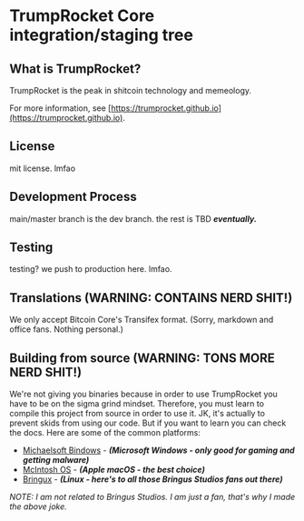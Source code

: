 TrumpRocket Core integration/staging tree
=====================================

What is TrumpRocket?
----------------

TrumpRocket is the peak in shitcoin technology and memeology.

For more information, see [https://trumprocket.github.io](https://trumprocket.github.io).

License
-------

mit license. lmfao

Development Process
-------------------

main/master branch is the dev branch.
the rest is TBD ***eventually.***

Testing
-------

testing? we push to production here. lmfao.

Translations (WARNING: CONTAINS NERD SHIT!)
------------

We only accept Bitcoin Core's Transifex format. (Sorry, markdown and office fans. Nothing personal.)

Building from source (WARNING: TONS MORE NERD SHIT!)
------------

We're not giving you binaries because in order to use TrumpRocket you have to be on the sigma grind mindset.
Therefore, you must learn to compile this project from source in order to use it. JK, it's actually to prevent
skids from using our code. But if you want to learn you can check the docs. Here are some of the common platforms:

* [Michaelsoft Bindows](doc/build-win.md) - ***(Microsoft Windows - only good for gaming and getting malware)***
* [McIntosh OS](doc/build-osx.md) - ***(Apple macOS - the best choice)***
* [Bringux](doc/build-unix.md) - ***(Linux - here's to all those Bringus Studios fans out there)***

*NOTE: I am not related to Bringus Studios. I am just a fan, that's why I made the above joke.*